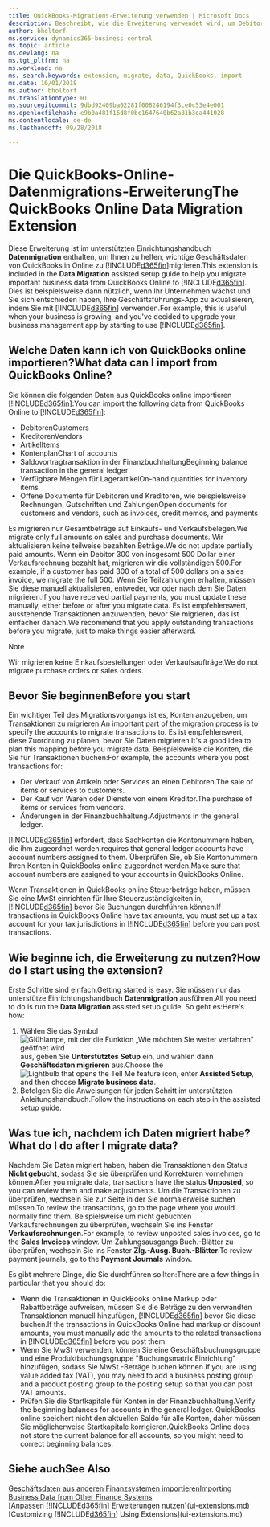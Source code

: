 ```yaml
---
title: QuickBooks-Migrations-Erweiterung verwenden | Microsoft Docs
description: Beschreibt, wie die Erweiterung verwendet wird, um Debitoren, Kreditoren, Artikel und Konten aus QuickBooks Online auf Business Central zu migrieren
author: bholtorf
ms.service: dynamics365-business-central
ms.topic: article
ms.devlang: na
ms.tgt_pltfrm: na
ms.workload: na
ms. search.keywords: extension, migrate, data, QuickBooks, import
ms.date: 10/01/2018
ms.author: bholtorf
ms.translationtype: HT
ms.sourcegitcommit: 9dbd92409ba02281f008246194f3ce0c53e4e001
ms.openlocfilehash: e9b0a481f16d8f0bc1647640b62a81b3ea441028
ms.contentlocale: de-de
ms.lasthandoff: 09/28/2018

---
```


# <a name="the-quickbooks-online-data-migration-extension"></a><span data-ttu-id="f0ff3-103">Die QuickBooks-Online-Datenmigrations-Erweiterung</span><span class="sxs-lookup"><span data-stu-id="f0ff3-103">The QuickBooks Online Data Migration Extension</span></span>
<span data-ttu-id="f0ff3-104">Diese Erweiterung ist im unterstützten Einrichtungshandbuch **Datenmigration** enthalten, um Ihnen zu helfen, wichtige Geschäftsdaten von QuickBooks in Online zu [!INCLUDE[d365fin](includes/d365fin_md.md)]migrieren.</span><span class="sxs-lookup"><span data-stu-id="f0ff3-104">This extension is included in the **Data Migration** assisted setup guide to help you migrate important business data from QuickBooks Online to [!INCLUDE[d365fin](includes/d365fin_md.md)].</span></span> <span data-ttu-id="f0ff3-105">Dies ist beispielsweise dann nützlich, wenn Ihr Unternehmen wächst und Sie sich entschieden haben, Ihre Geschäftsführungs-App zu aktualisieren, indem Sie mit [!INCLUDE[d365fin](includes/d365fin_md.md)] verwenden.</span><span class="sxs-lookup"><span data-stu-id="f0ff3-105">For example, this is useful when your business is growing, and you've decided to upgrade your business management app by starting to use [!INCLUDE[d365fin](includes/d365fin_md.md)].</span></span>

## <a name="what-data-can-i-import-from-quickbooks-online"></a><span data-ttu-id="f0ff3-106">Welche Daten kann ich von QuickBooks online importieren?</span><span class="sxs-lookup"><span data-stu-id="f0ff3-106">What data can I import from QuickBooks Online?</span></span>
<span data-ttu-id="f0ff3-107">Sie können die folgenden Daten aus QuickBooks online importieren [!INCLUDE[d365fin](includes/d365fin_md.md)]:</span><span class="sxs-lookup"><span data-stu-id="f0ff3-107">You can import the following data from QuickBooks Online to [!INCLUDE[d365fin](includes/d365fin_md.md)]:</span></span>  

* <span data-ttu-id="f0ff3-108">Debitoren</span><span class="sxs-lookup"><span data-stu-id="f0ff3-108">Customers</span></span>
* <span data-ttu-id="f0ff3-109">Kreditoren</span><span class="sxs-lookup"><span data-stu-id="f0ff3-109">Vendors</span></span>
* <span data-ttu-id="f0ff3-110">Artikel</span><span class="sxs-lookup"><span data-stu-id="f0ff3-110">Items</span></span>
* <span data-ttu-id="f0ff3-111">Kontenplan</span><span class="sxs-lookup"><span data-stu-id="f0ff3-111">Chart of accounts</span></span>
* <span data-ttu-id="f0ff3-112">Saldovortragtransaktion in der Finanzbuchhaltung</span><span class="sxs-lookup"><span data-stu-id="f0ff3-112">Beginning balance transaction in the general ledger</span></span>
* <span data-ttu-id="f0ff3-113">Verfügbare Mengen für Lagerartikel</span><span class="sxs-lookup"><span data-stu-id="f0ff3-113">On-hand quantities for inventory items</span></span>
* <span data-ttu-id="f0ff3-114">Offene Dokumente für Debitoren und Kreditoren, wie beispielsweise Rechnungen, Gutschriften und Zahlungen</span><span class="sxs-lookup"><span data-stu-id="f0ff3-114">Open documents for customers and vendors, such as invoices, credit memos, and payments</span></span>

<span data-ttu-id="f0ff3-115">Es migrieren nur Gesamtbeträge auf Einkaufs- und Verkaufsbelegen.</span><span class="sxs-lookup"><span data-stu-id="f0ff3-115">We migrate only full amounts on sales and purchase documents.</span></span> <span data-ttu-id="f0ff3-116">Wir aktualisieren keine teilweise bezahlten Beträge.</span><span class="sxs-lookup"><span data-stu-id="f0ff3-116">We do not update partially paid amounts.</span></span> <span data-ttu-id="f0ff3-117">Wenn ein Debitor 300 von insgesamt 500 Dollar einer Verkaufsrechnung bezahlt hat, migrieren wir die vollständigen 500.</span><span class="sxs-lookup"><span data-stu-id="f0ff3-117">For example, if a customer has paid 300 of a total of 500 dollars on a sales invoice, we migrate the full 500.</span></span> <span data-ttu-id="f0ff3-118">Wenn Sie Teilzahlungen erhalten, müssen Sie diese manuell aktualisieren, entweder, vor oder nach dem Sie Daten migrieren.</span><span class="sxs-lookup"><span data-stu-id="f0ff3-118">If you have received partial payments, you must update these manually, either before or after you migrate data.</span></span> <span data-ttu-id="f0ff3-119">Es ist empfehlenswert, ausstehende Transaktionen anzuwenden, bevor Sie migrieren, das ist einfacher danach.</span><span class="sxs-lookup"><span data-stu-id="f0ff3-119">We recommend that you apply outstanding transactions before you migrate, just to make things easier afterward.</span></span>

> [!NOTE]  
>   <span data-ttu-id="f0ff3-120">Wir migrieren keine Einkaufsbestellungen oder Verkaufsaufträge.</span><span class="sxs-lookup"><span data-stu-id="f0ff3-120">We do not migrate purchase orders or sales orders.</span></span>

## <a name="before-you-start"></a><span data-ttu-id="f0ff3-121">Bevor Sie beginnen</span><span class="sxs-lookup"><span data-stu-id="f0ff3-121">Before you start</span></span>
<span data-ttu-id="f0ff3-122">Ein wichtiger Teil des Migrationsvorgangs ist es, Konten anzugeben, um Transaktionen zu migrieren.</span><span class="sxs-lookup"><span data-stu-id="f0ff3-122">An important part of the migration process is to specify the accounts to migrate transactions to.</span></span> <span data-ttu-id="f0ff3-123">Es ist empfehlenswert, diese Zuordnung zu planen, bevor Sie Daten migrieren.</span><span class="sxs-lookup"><span data-stu-id="f0ff3-123">It's a good idea to plan this mapping before you migrate data.</span></span> <span data-ttu-id="f0ff3-124">Beispielsweise die Konten, die Sie für Transaktionen buchen:</span><span class="sxs-lookup"><span data-stu-id="f0ff3-124">For example, the accounts where you post transactions for:</span></span>  

* <span data-ttu-id="f0ff3-125">Der Verkauf von Artikeln oder Services an einen Debitoren.</span><span class="sxs-lookup"><span data-stu-id="f0ff3-125">The sale of items or services to customers.</span></span>
* <span data-ttu-id="f0ff3-126">Der Kauf von Waren oder Dienste von einem Kreditor.</span><span class="sxs-lookup"><span data-stu-id="f0ff3-126">The purchase of items or services from vendors.</span></span>  
* <span data-ttu-id="f0ff3-127">Änderungen in der Finanzbuchhaltung.</span><span class="sxs-lookup"><span data-stu-id="f0ff3-127">Adjustments in the general ledger.</span></span>  

[!INCLUDE[d365fin](includes/d365fin_md.md)] <span data-ttu-id="f0ff3-128">erfordert, dass Sachkonten die Kontonummern haben, die ihm zugeordnet werden.</span><span class="sxs-lookup"><span data-stu-id="f0ff3-128">requires that general ledger accounts have account numbers assigned to them.</span></span> <span data-ttu-id="f0ff3-129">Überprüfen Sie, ob Sie Kontonummern Ihren Konten in QuickBooks online zugeordnet werden.</span><span class="sxs-lookup"><span data-stu-id="f0ff3-129">Make sure that account numbers are assigned to your accounts in QuickBooks Online.</span></span>

<span data-ttu-id="f0ff3-130">Wenn Transaktionen in QuickBooks online Steuerbeträge haben, müssen Sie eine MwSt einrichten für Ihre Steuerzuständigkeiten in, [!INCLUDE[d365fin](includes/d365fin_md.md)] bevor Sie Buchungen durchführen können.</span><span class="sxs-lookup"><span data-stu-id="f0ff3-130">If transactions in QuickBooks Online have tax amounts, you must set up a tax account for your tax jurisdictions in [!INCLUDE[d365fin](includes/d365fin_md.md)] before you can post transactions.</span></span>

## <a name="how-do-i-start-using-the-extension"></a><span data-ttu-id="f0ff3-131">Wie beginne ich, die Erweiterung zu nutzen?</span><span class="sxs-lookup"><span data-stu-id="f0ff3-131">How do I start using the extension?</span></span>
<span data-ttu-id="f0ff3-132">Erste Schritte sind einfach.</span><span class="sxs-lookup"><span data-stu-id="f0ff3-132">Getting started is easy.</span></span> <span data-ttu-id="f0ff3-133">Sie müssen nur das unterstütze Einrichtungshandbuch **Datenmigration** ausführen.</span><span class="sxs-lookup"><span data-stu-id="f0ff3-133">All you need to do is run the **Data Migration** assisted setup guide.</span></span> <span data-ttu-id="f0ff3-134">So geht es:</span><span class="sxs-lookup"><span data-stu-id="f0ff3-134">Here's how:</span></span>

1. <span data-ttu-id="f0ff3-135">Wählen Sie das Symbol ![Glühlampe, mit der die Funktion „Wie möchten Sie weiter verfahren“ geöffnet wird](media/ui-search/search_small.png "Wie möchten Sie weiter verfahren?") aus, geben Sie **Unterstütztes Setup** ein, und wählen dann **Geschäftsdaten migrieren** aus.</span><span class="sxs-lookup"><span data-stu-id="f0ff3-135">Choose the ![Lightbulb that opens the Tell Me feature](media/ui-search/search_small.png "Tell me what you want to do") icon, enter **Assisted Setup**, and then choose **Migrate business data**.</span></span>
2. <span data-ttu-id="f0ff3-136">Befolgen Sie die Anweisungen für jeden Schritt im unterstützten Anleitungshandbuch.</span><span class="sxs-lookup"><span data-stu-id="f0ff3-136">Follow the instructions on each step in the assisted setup guide.</span></span>

## <a name="what-do-i-do-after-i-migrate-data"></a><span data-ttu-id="f0ff3-137">Was tue ich, nachdem ich Daten migriert habe?</span><span class="sxs-lookup"><span data-stu-id="f0ff3-137">What do I do after I migrate data?</span></span>
<span data-ttu-id="f0ff3-138">Nachdem Sie Daten migriert haben, haben die Transaktionen den Status **Nicht gebucht**, sodass Sie sie überprüfen und Korrekturen vornehmen können.</span><span class="sxs-lookup"><span data-stu-id="f0ff3-138">After you migrate data, transactions have the status **Unposted**, so you can review them and make adjustments.</span></span> <span data-ttu-id="f0ff3-139">Um die Transaktionen zu überprüfen, wechseln Sie zur Seite in der Sie normalerweise suchen müssen.</span><span class="sxs-lookup"><span data-stu-id="f0ff3-139">To review the transactions, go to the page where you would normally find them.</span></span> <span data-ttu-id="f0ff3-140">Beispielsweise um nicht gebuchten Verkaufsrechnungen zu überprüfen, wechseln Sie ins Fenster **Verkaufsrechnungen**.</span><span class="sxs-lookup"><span data-stu-id="f0ff3-140">For example, to review unposted sales invoices, go to the **Sales Invoices** window.</span></span> <span data-ttu-id="f0ff3-141">Um Zahlungsausgangs Buch.-Blätter zu überprüfen, wechseln Sie ins Fenster **Zlg.-Ausg. Buch.-Blätter**.</span><span class="sxs-lookup"><span data-stu-id="f0ff3-141">To review payment journals, go to the **Payment Journals** window.</span></span>   

<span data-ttu-id="f0ff3-142">Es gibt mehrere Dinge, die Sie durchführen sollten:</span><span class="sxs-lookup"><span data-stu-id="f0ff3-142">There are a few things in particular that you should do:</span></span>

* <span data-ttu-id="f0ff3-143">Wenn die Transaktionen in QuickBooks online Markup oder Rabattbeträge aufweisen, müssen Sie die Beträge zu den verwandten Transaktionen manuell hinzufügen, [!INCLUDE[d365fin](includes/d365fin_md.md)] bevor Sie diese buchen.</span><span class="sxs-lookup"><span data-stu-id="f0ff3-143">If the transactions in QuickBooks Online had markup or discount amounts, you must manually add the amounts to the related transactions in [!INCLUDE[d365fin](includes/d365fin_md.md)] before you post them.</span></span>
* <span data-ttu-id="f0ff3-144">Wenn Sie MwSt verwenden, können Sie eine Geschäftsbuchungsgruppe und eine Produktbuchungsgruppe "Buchungsmatrix Einrichtung" hinzufügen, sodass Sie MwSt.-Beträge buchen können.</span><span class="sxs-lookup"><span data-stu-id="f0ff3-144">If you are using value added tax (VAT), you may need to add a business posting group and a product posting group to the posting setup so that you can post VAT amounts.</span></span>
* <span data-ttu-id="f0ff3-145">Prüfen Sie die Startkapitale für Konten in der Finanzbuchhaltung.</span><span class="sxs-lookup"><span data-stu-id="f0ff3-145">Verify the beginning balances for accounts in the general ledger.</span></span> <span data-ttu-id="f0ff3-146">QuickBooks online speichert nicht den aktuellen Saldo für alle Konten, daher müssen Sie möglicherweise Startkapitale korrigieren.</span><span class="sxs-lookup"><span data-stu-id="f0ff3-146">QuickBooks Online does not store the current balance for all accounts, so you might need to correct beginning balances.</span></span>

## <a name="see-also"></a><span data-ttu-id="f0ff3-147">Siehe auch</span><span class="sxs-lookup"><span data-stu-id="f0ff3-147">See Also</span></span>
[<span data-ttu-id="f0ff3-148">Geschäftsdaten aus anderen Finanzsystemen importieren</span><span class="sxs-lookup"><span data-stu-id="f0ff3-148">Importing Business Data from Other Finance Systems</span></span>](across-import-data-configuration-packages.md)  
<span data-ttu-id="f0ff3-149">[Anpassen [!INCLUDE[d365fin](includes/d365fin_md.md)] Erweiterungen nutzen](ui-extensions.md)</span><span class="sxs-lookup"><span data-stu-id="f0ff3-149">[Customizing [!INCLUDE[d365fin](includes/d365fin_md.md)] Using Extensions](ui-extensions.md)</span></span>  

